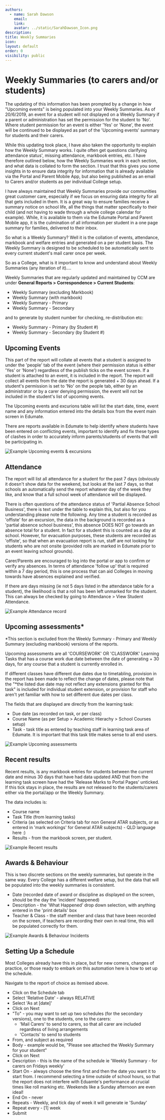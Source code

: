 ```yaml
---
authors:
  - name: Sarah Dawson
    email: 
    link: 
    avatar: ../static/SarahDawson_Icon.png
description: 
title: Weekly Summaries
icon: 
layout: default
order: 0
visibility: public
---
```

# Weekly Summaries (to carers and/or students)

The updating of this information has been prompted by a change in how "Upcoming events" is being populated into your Weekly Summaries.  As of 20/6/2019, an event for a student will not displayed on a Weekly Summary if a parent or administration has set the permission for the student to 'No'.  Where student permission for an event is either 'Yes' or 'None', the event will be continued to be displayed as part of the 'Upcoming events' summary for students and their carers.

While this updating took place, I have also taken the opportunity to explain how the Weekly Summary works.  I quite often get questions clarifying attendance status', missing attendance, markbook entries, etc.  I have therefore outlined below, how the Weekly Summaries work in each section, and what data is collated to form the section.  I trust that this gives you some insights in to ensure data integrity for information that is already available via the Portal and Parent Mobile App, but also being published as an email to Carers and/or students as per individual College setup.

I have always maintained that Weekly Summaries provide our communities great customer care, especially if we focus on ensuring data integrity for all that gets included in them.  It is a great way to ensure families receive a summary notice on school life, all the things that matter specifically to their child (and not having to wade through a whole college calendar for example).  While, it is available to them via the Edumate Portal and Parent Mobile app, it is the culmination of all information per student in a one page summary for families, delivered to their inbox.

So what is a Weekly Summary? Well it is the collation of events, attendance, markbook and welfare entries and generated on a per student basis.  The Weekly Summary is designed to be scheduled to be automatically sent to every current student's mail carer once per week.  

So as a College, what is it important to know and understand about Weekly Summaries (any iteration of it)....

Weekly Summaries that are regularly updated and maintained by CCM are under **General Reports > Correspondence > Current Students**:
- Weekly Summary (excluding Markbook)
- Weekly Summary (with markbook)
- Weekly Summary - Primary
- Weekly Summary - Secondary

and to generate by student number for checking, re-distribution etc:
- Weekly Summary - Primary (by Student #)
- Weekly Summary - Secondary (by Student #)

## Upcoming Events

This part of the report will collate all events that a student is assigned to under the 'people' tab of the event (where their permission status is either 'Yes' or 'None') regardless of the publish ticks on the event screen.  If a student is attached to an event, it is included in the report.  The report will collect all events from the date the report is generated + 30 days ahead.  If a student's permission is set to 'No' on the people tab, either by an administrator or by a carer denying permission, the event will not be included in the student's list of upcoming events.

The Upcoming events and excurions table will list the start date, time, event name and any information entered into the details box from the event main screen in Edumate.

There are reports available in Edumate to help identify where students have been entered on conflicting events, important to identify and fix these types of clashes in order to accurately inform parents/students of events that will be participating in.

![Example Upcoming events & excursions](../static/Edumate/WeeklySummaries/Upcoming_Events.png "Upcoming Events")

## Attendance

The report will list all attendance for a student for the past 7 days (obviously it doesn't show data for the weekend, but looks at the last 7 days, so that schools an automatically send the report whatever day of the week they like, and know that a full school week of attendance will be displayed.

There is often questions of the attendance status of 'Partial Absence School Business', there is text under the table to explain this, but also for you understanding please note the following.  Any time a student is recorded as 'offiste' for an excursion, the data in the background is recorded as a 'partial absence school business', this absence DOES NOT go towards an absence total for a student.  In fact for a student this is counted as a day at school.  However, for evacuation purposes, these students are recorded as 'offiste', so that when an evacuation report is run, staff are not looking for students who are not onsite (provided rolls are marked in Edumate prior to an event leaving school grounds).

Carer/Parents are encouraged to log into the portal or app to confirm or verify any absences.  In terms of attendance 'follow up' that is required within a 7 day period, this is one process that can aid Colleges in moving towards have absences explained and verified.

If there are days missing (ie not 5 days listed in the attendance table for a student), the likelihood is that a roll has been left unmarked for the student.  This can always be checked by going to Attendance > View Student Attendance.

![Example Attendance record](../static/Edumate/WeeklySummaries/Attendance.png "Attendance record")

## Upcoming assessments*

*This section is excluded from the Weekly Summary - Primary and Weekly Summary (excluding markbook) versions of the reports.

Upcoming assessments are all 'COURSEWORK' OR 'CLASSWORK' Learning Tasks that has a course work due date between the date of generating + 30 days, for any course that a student is currently enrolled in.

If different classes have different due dates due to timetabling, provision in the report has been made to reflect the change of dates, please note that the "*the listed due date may not reflect any extensions granted for this task" is included for individual student extension, or provision for staff who aren't yet familiar with how to set different due dates per class.

The fields that are displayed are directly from the learning task:
- Due date (as recorded on task, or per class)
- Course Name (as per Setup > Academic Hierachy > School Courses setup)
- Task - task title as entered by teaching staff in learning task area of Edumate.  It is important that this task title makes sense to all end users.

![Example Upcoming assessments](../static/Edumate/WeeklySummaries/Upcoming_Assessment.png "Upcoming Assessments")

## Recent results

Recent results, is any markbook entries for students between the current date and minus 30 days that have had data updated AND that from the learning task screen have had the 'Release Marks to Portal Pages' unticked.  If this tick stays in place, the results are not released to the students/carers either via the portal/app or the Weekly Summary.

The data includes is:
- Course name
- Task Title (from learning tasks)
- Criteria (as selected on Criteria tab for non General ATAR subjects, or as entered in 'mark workings' for General ATAR subjects) - QLD language here :)
- Results - from the markbook screen, per student.

![Example Recent results](../static/Edumate/WeeklySummaries/Recent_Results.png "Recent Results")

## Awards & Behaviour 

This is two discrete sections on the weekly summaries, but operate in the same way.  Every College has a different welfare setup, but the data that will be populated into the weekly summaries is consistent.
- Date (recorded date of award or discipline as displayed on the screen, should be the day the 'incident' happened)
- Description - the 'What Happened' drop down selection, with anything entered in the 'print details' box
- Teacher & Class - the staff member and class that have been recorded on the screen, if teachers are recording their own in real time, this will be populated correctly for them.

![Example Awards & Behaviour Incidents](../static/Edumate/WeeklySummaries/Awards_Behaviour.png "Awards & Behaviour")

## Setting Up a Schedule

Most Colleges already have this in place, but for new comers, changes of practice, or those ready to embark on this automation here is how to set up the schedule.

Navigate to the report of choice as itemised above.
- Click on the Schedule tab
- Select 'Relative Date' - always RELATIVE
- Select 'As at [date]'
- Click on Next
- "To" - you may want to set up two schedules (for the secondary versions), one to the students, one to the carers:
	+ 'Mail Carers' to send to carers, so that all carer are included regardless of living arrangements
	+ 'Contacts' to send to students
- From, and subject as required
- Body - example would be, "Please see attached the Weekly Summary for your student"
- Click on Next
- Description - this is the name of the schedule ie 'Weekly Summary - for carers on Fridays weekly'
- Start On - always choose the time first and then the date you want it to start from.  I recommend selecting a time outside of school hours, so that the report does not interfere with Eduamte's performance at crucial times like roll marking etc.  Weekends like a Sunday afternoon are even ideal!
- End On - never
- Repeats - Weekly, and tick day of week it will generate ie 'Sunday'
- Repeat every - [1] week
- Submit
